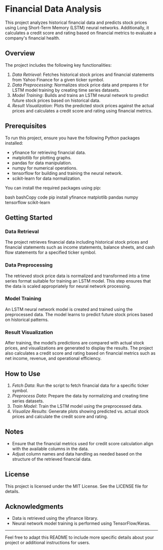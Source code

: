 # Financial Data Analysis 

This project analyzes historical financial data and predicts stock prices using Long Short-Term Memory (LSTM) neural networks. Additionally, it calculates a credit score and rating based on financial metrics to evaluate a company's financial health.

## Overview

The project includes the following key functionalities:

1. *Data Retrieval*: Fetches historical stock prices and financial statements from Yahoo Finance for a given ticker symbol.
2. *Data Preprocessing*: Normalizes stock price data and prepares it for LSTM model training by creating time series datasets.
3. *Model Training*: Builds and trains an LSTM neural network to predict future stock prices based on historical data.
4. *Result Visualization*: Plots the predicted stock prices against the actual prices and calculates a credit score and rating using financial metrics.

## Prerequisites

To run this project, ensure you have the following Python packages installed:

- yfinance for retrieving financial data.
- matplotlib for plotting graphs.
- pandas for data manipulation.
- numpy for numerical operations.
- tensorflow for building and training the neural network.
- scikit-learn for data normalization.

You can install the required packages using pip:

bash
bashCopy code
pip install yfinance matplotlib pandas numpy tensorflow scikit-learn



## Getting Started

### Data Retrieval

The project retrieves financial data including historical stock prices and financial statements such as income statements, balance sheets, and cash flow statements for a specified ticker symbol.

### Data Preprocessing

The retrieved stock price data is normalized and transformed into a time series format suitable for training an LSTM model. This step ensures that the data is scaled appropriately for neural network processing.

### Model Training

An LSTM neural network model is created and trained using the preprocessed data. The model learns to predict future stock prices based on historical patterns.

### Result Visualization

After training, the model’s predictions are compared with actual stock prices, and visualizations are generated to display the results. The project also calculates a credit score and rating based on financial metrics such as net income, revenue, and operational efficiency.

## How to Use

1. *Fetch Data*: Run the script to fetch financial data for a specific ticker symbol.
2. *Preprocess Data*: Prepare the data by normalizing and creating time series datasets.
3. *Train Model*: Train the LSTM model using the preprocessed data.
4. *Visualize Results*: Generate plots showing predicted vs. actual stock prices and calculate the credit score and rating.

## Notes

- Ensure that the financial metrics used for credit score calculation align with the available columns in the data.
- Adjust column names and data handling as needed based on the structure of the retrieved financial data.

## License

This project is licensed under the MIT License. See the LICENSE file for details.

## Acknowledgments

- Data is retrieved using the yfinance library.
- Neural network model training is performed using TensorFlow/Keras.

---

Feel free to adapt this README to include more specific details about your project or additional instructions for users.
